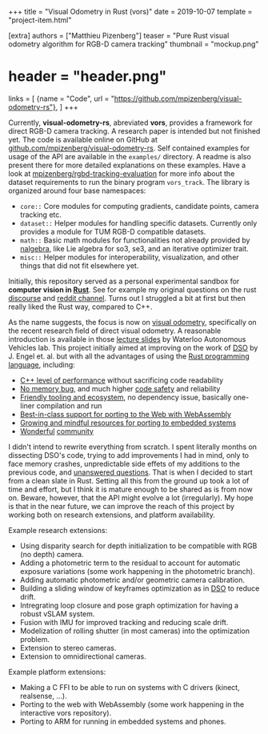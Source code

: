+++
title = "Visual Odometry in Rust (vors)"
date = 2019-10-07
template = "project-item.html"

[extra]
authors = ["Matthieu Pizenberg"]
teaser = "Pure Rust visual odometry algorithm for RGB-D camera tracking"
thumbnail = "mockup.png"
# header = "header.png"
links = [
    {name = "Code", url = "https://github.com/mpizenberg/visual-odometry-rs"},
]
+++

Currently, **visual-odometry-rs**, abreviated **vors**,
provides a framework for direct RGB-D camera tracking.
A research paper is intended but not finished yet.
The code is available online on GitHub at [github.com/mpizenberg/visual-odometry-rs][vors].
Self contained examples for usage of the API are available in the `examples/` directory.
A readme is also present there for more detailed explanations on these examples.
Have a look at [mpizenberg/rgbd-tracking-evaluation][rgbd-track-eval]
for more info about the dataset requirements to run the binary program `vors_track`.
The library is organized around four base namespaces:

- `core::` Core modules for computing gradients, candidate points, camera tracking etc.
- `dataset::` Helper modules for handling specific datasets.
  Currently only provides a module for TUM RGB-D compatible datasets.
- `math::` Basic math modules for functionalities not already provided by [nalgebra][nalgebra],
  like Lie algebra for so3, se3, and an iterative optimizer trait.
- `misc::` Helper modules for interoperability, visualization, and other things that did
  not fit elsewhere yet.

[vors]: https://github.com/mpizenberg/visual-odometry-rs
[rgbd-track-eval]: https://github.com/mpizenberg/rgbd-tracking-evaluation
[nalgebra]: https://www.nalgebra.org/

Initially, this repository served as a personal experimental sandbox for **computer vision in [Rust][rust]**.
See for example my original questions on the rust [discourse][discourse] and [reddit channel][reddit].
Turns out I struggled a bit at first but then really liked the Rust way, compared to C++.

As the name suggests, the focus is now on [visual odometry][vo],
specifically on the recent research field of direct visual odometry.
A reasonable introduction is available in those [lecture slides][vo-slides]
by Waterloo Autonomous Vehicles lab.
This project initially aimed at improving on the work of [DSO][dso]
by J. Engel et. al. but with all the advantages of using the [Rust programming language][rust],
including:

- [C++ level of performance][msrc-why-rust] without sacrificing code readability
- [No memory bug][ownership], and much higher [code safety][msrc-safety] and reliability
- [Friendly tooling and ecosystem][cargo], no dependency issue, basically one-liner compilation and run
- [Best-in-class support for porting to the Web with WebAssembly][rust-wasm]
- [Growing and mindful resources for porting to embedded systems][rust-embedded]
- [Wonderful][rust-forum] [community][rust-reddit]

[discourse]: https://users.rust-lang.org/t/computer-vision-in-rust/16198
[reddit]: https://www.reddit.com/r/rust/comments/84s5zo/computer_vision_in_rust/
[vo]: https://en.wikipedia.org/wiki/Visual_odometry
[vo-slides]: http://wavelab.uwaterloo.ca/slam/2017-SLAM/Lecture14-Direct_visual_inertial_odometry_and_SLAM/slides.pdf
[dso]: https://github.com/JakobEngel/dso
[rust]: https://www.rust-lang.org/

[ownership]: https://doc.rust-lang.org/book/ch04-01-what-is-ownership.html
[msrc-why-rust]: https://msrc-blog.microsoft.com/2019/07/22/why-rust-for-safe-systems-programming/
[msrc-safety]: https://msrc-blog.microsoft.com/2019/07/18/we-need-a-safer-systems-programming-language/
[cargo]: https://doc.rust-lang.org/cargo/
[rust-wasm]: https://rustwasm.github.io/docs/book/
[rust-embedded]: https://docs.rust-embedded.org/discovery/
[rust-forum]: https://users.rust-lang.org/
[rust-reddit]: https://www.reddit.com/r/rust/

I didn't intend to rewrite everything from scratch.
I spent literally months on dissecting DSO's code,
trying to add improvements I had in mind,
only to face memory crashes, unpredictable side effets of my additions
to the previous code, and [unanswered questions][unanswered].
That is when I decided to start from a clean slate in Rust.
Setting all this from the ground up took a lot of time and effort,
but I think it is mature enough to be shared as is from now on.
Beware, however, that the API might evolve a lot (irregularly).
My hope is that in the near future, we can improve the reach of this project
by working both on research extensions, and platform availability.

Example research extensions:

- Using disparity search for depth initialization to be compatible with RGB (no depth) camera.
- Adding a photometric term to the residual to account for automatic exposure variations
  (some work happening in the photometric branch).
- Adding automatic photometric and/or geometric camera calibration.
- Building a sliding window of keyframes optimization as in [DSO][dso] to reduce drift.
- Intregrating loop closure and pose graph optimization for having a robust vSLAM system.
- Fusion with IMU for improved tracking and reducing scale drift.
- Modelization of rolling shutter (in most cameras) into the optimization problem.
- Extension to stereo cameras.
- Extension to omnidirectional cameras.

Example platform extensions:

- Making a C FFI to be able to run on systems with C drivers (kinect, realsense, ...).
- Porting to the web with WebAssembly
  (some work happening in the interactive vors repository).
- Porting to ARM for running in embedded systems and phones.

[unanswered]: https://github.com/JakobEngel/dso/issues/126
